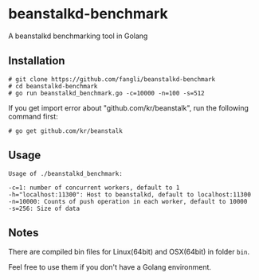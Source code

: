 beanstalkd-benchmark
====================

A beanstalkd benchmarking tool in Golang

Installation
------------

    # git clone https://github.com/fangli/beanstalkd-benchmark
    # cd beanstalkd-benchmark
    # go run beanstalkd_benchmark.go -c=10000 -n=100 -s=512

If you get import error about "github.com/kr/beanstalk", run the following command first:

    # go get github.com/kr/beanstalk


Usage
-----

    Usage of ./beanstalkd_benchmark:

    -c=1: number of concurrent workers, default to 1
    -h="localhost:11300": Host to beanstalkd, default to localhost:11300
    -n=10000: Counts of push operation in each worker, default to 10000
    -s=256: Size of data

Notes
-----

There are compiled bin files for Linux(64bit) and OSX(64bit) in folder `bin`.

Feel free to use them if you don't have a Golang environment.